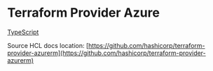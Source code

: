 # Terraform Provider Azure

[TypeScript](typescript/index.markdown)


Source HCL docs location: [https://github.com/hashicorp/terraform-provider-azurerm](https://github.com/hashicorp/terraform-provider-azurerm)
